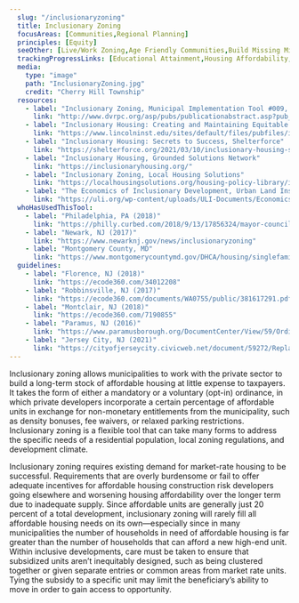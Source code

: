 ```yaml
---
  slug: "/inclusionaryzoning"
  title: Inclusionary Zoning
  focusAreas: [Communities,Regional Planning]
  principles: [Equity]
  seeOther: [Live/Work Zoning,Age Friendly Communities,Build Missing Middle Housing,Development without Displacement,Neighborhood Design Codes and Ordinances]
  trackingProgressLinks: [Educational Attainment,Housing Affordability,Racial & Ethnic Disparities]
  media: 
    type: "image"
    path: "InclusionaryZoning.jpg"
    credit: "Cherry Hill Township"
  resources: 
    - label: "Inclusionary Zoning, Municipal Implementation Tool #009, DVRPC"
      link: "http://www.dvrpc.org/asp/pubs/publicationabstract.asp?pub_id=MIT009"
    - label: "Inclusionary Housing: Creating and Maintaining Equitable Communities, Lincoln Institute of Land Policy"
      link: "https://www.lincolninst.edu/sites/default/files/pubfiles/inclusionary-housing-full_0.pdf"
    - label: "Inclusionary Housing: Secrets to Success, Shelterforce"
      link: "https://shelterforce.org/2021/03/10/inclusionary-housing-secrets-to-success/"
    - label: "Inclusionary Housing, Grounded Solutions Network"
      link: "https://inclusionaryhousing.org/"
    - label: "Inclusionary Zoning, Local Housing Solutions"
      link: "https://localhousingsolutions.org/housing-policy-library/inclusionary-zoning/"
    - label: "The Economics of Inclusionary Development, Urban Land Institute"
      link: "https://uli.org/wp-content/uploads/ULI-Documents/Economics-of-Inclusionary-Zoning.pdf"
  whoHasUsedThisTool: 
    - label: "Philadelphia, PA (2018)"
      link: "https://philly.curbed.com/2018/9/13/17856324/mayor-council-affordable-housing-construction-tax-bill"
    - label: "Newark, NJ (2017)"
      link: "https://www.newarknj.gov/news/inclusionaryzoning"
    - label: "Montgomery County, MD"
      link: "https://www.montgomerycountymd.gov/DHCA/housing/singlefamily/mpdu/index.html"
  guidelines: 
    - label: "Florence, NJ (2018)"
      link: "https://ecode360.com/34012208"
    - label: "Robbinsville, NJ (2017)"
      link: "https://ecode360.com/documents/WA0755/public/381617291.pdf"
    - label: "Montclair, NJ (2018)"
      link: "https://ecode360.com/7190855"
    - label: "Paramus, NJ (2016)"
      link: "https://www.paramusborough.org/DocumentCenter/View/59/Ordinance-16-09-Providing-for-New-Inclusionary-Zoning-Requirements-for-Affordable-Housing-Ord-Final-PDF"
    - label: "Jersey City, NJ (2021)"
      link: "https://cityofjerseycity.civicweb.net/document/59272/Replacing%20the%20Inclusionary%20Zoning%20Ordinance.pdf?handle=0DEF376FD9B5438484B0D6E8A516B5C5"
---
```


Inclusionary zoning allows municipalities to work with the private sector to build a long-term stock of affordable housing at little expense to taxpayers. It takes the form of either a mandatory or a voluntary (opt-in) ordinance, in which private developers incorporate a certain percentage of affordable units in exchange for non-monetary entitlements from the municipality, such as density bonuses, fee waivers, or relaxed parking restrictions. Inclusionary zoning is a flexible tool that can take many forms to address the specific needs of a residential population, local zoning regulations, and development climate.

Inclusionary zoning requires existing demand for market-rate housing to be successful. Requirements that are overly burdensome or fail to offer adequate incentives for affordable housing construction risk developers going elsewhere and worsening housing affordability over the longer term due to inadequate supply. Since affordable units are generally just 20 percent of a total development, inclusionary zoning will rarely fill all affordable housing needs on its own—especially since in many municipalities the number of households in need of affordable housing is far greater than the number of households that can afford a new high-end unit. Within inclusive developments, care must be taken to ensure that subsidized units aren’t inequitably designed, such as being clustered together or given separate entries or common areas from market rate units. Tying the subsidy to a specific unit may limit the beneficiary’s ability to move in order to gain access to opportunity.
